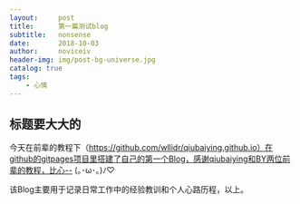 ```yaml
---
layout:     post
title:      第一篇测试blog
subtitle:   nonsense
date:       2018-10-03
author:     noviceiv
header-img: img/post-bg-universe.jpg
catalog: true
tags:
    - 心情
---
```


## 标题要大大的

今天在前辈的教程下（https://github.com/wllidr/qiubaiying.github.io）在github的gitpages项目里搭建了自己的第一个Blog，感谢qiubaiying和BY两位前辈的教程，比心--
(｡･ω･｡)ﾉ♡



该Blog主要用于记录日常工作中的经验教训和个人心路历程，以上。
